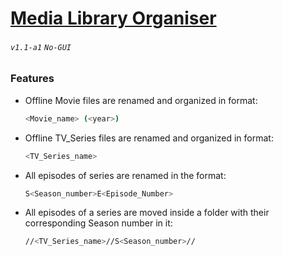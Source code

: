 # [Media Library Organiser](https://krishnaalagiri.github.io/Media-Library-Organiser/)
###### `v1.1-a1` `No-GUI`
### Features
- Offline Movie files are renamed and organized in format:
  ```bash
  <Movie_name> (<year>)
  ```

- Offline TV_Series files are renamed and organized in format:
  ```bash
  <TV_Series_name>
  ```

- All episodes of series are renamed in the format:
  ```bash
  S<Season_number>E<Episode_Number>
  ```

- All episodes of a series are moved inside a folder with their corresponding Season number in it:
  ```bash
  //<TV_Series_name>//S<Season_number>//
  ```

